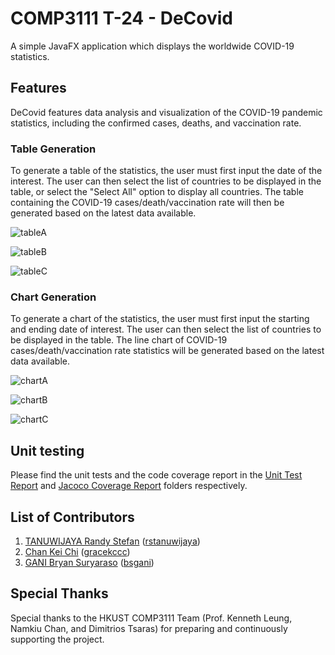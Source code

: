 # COMP3111 T-24 - DeCovid

A simple JavaFX application which displays the worldwide COVID-19 statistics.

## Features

DeCovid features data analysis and visualization of the COVID-19 pandemic statistics, including the confirmed cases, deaths, and vaccination rate.

### Table Generation

To generate a table of the statistics, the user must first input the date of the interest. The user can then select the list of countries to be displayed in the table, or select the "Select All" option to display all countries. The table containing the COVID-19 cases/death/vaccination rate will then be generated based on the latest data available.

![tableA](docs/screenshots/tableA.png)

![tableB](docs/screenshots/tableB.png)

![tableC](docs/screenshots/tableC.png)


### Chart Generation

To generate a chart of the statistics, the user must first input the starting and ending date of interest. The user can then select the list of countries to be displayed in the table. The line chart of COVID-19 cases/death/vaccination rate statistics will be generated based on the latest data available.

![chartA](docs/screenshots/chartA.png)

![chartB](docs/screenshots/chartB.png)

![chartC](docs/screenshots/chartC.png)

## Unit testing

Please find the unit tests and the code coverage report in the [Unit Test Report](https://please-a-plus.github.io/COMP3111-T24-deCOVID/build/reports/tests/test/index.html) and [Jacoco Coverage Report](https://please-a-plus.github.io/COMP3111-T24-deCOVID/build/jacocoHTML/index.html) folders respectively.

## List of Contributors

1. [TANUWIJAYA Randy Stefan](https://github.com/rstanuwijaya) ([rstanuwijaya](mailto:rstanuwijaya@connect.ust.hk))
2. [Chan Kei Chi](https://github.com/gracekccc) ([gracekccc](mailto:kcchanbt@connect.ust.hk))
3. [GANI Bryan Suryaraso](https://github.com/airflow101) ([bsgani](mailto:bsgani@connect.ust.hk))

## Special Thanks

Special thanks to the HKUST COMP3111 Team (Prof. Kenneth Leung, Namkiu Chan, and Dimitrios Tsaras) for preparing and continuously supporting the project.
